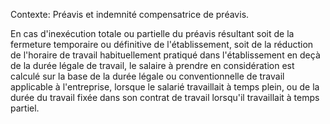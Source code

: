 Contexte: Préavis et indemnité compensatrice de préavis.

En cas d'inexécution totale ou partielle du préavis résultant soit de la fermeture temporaire ou définitive de l'établissement, soit de la réduction de l'horaire de travail habituellement pratiqué dans l'établissement en deçà de la durée légale de travail, le salaire à prendre en considération est calculé sur la base de la durée légale ou conventionnelle de travail applicable à l'entreprise, lorsque le salarié travaillait à temps plein, ou de la durée du travail fixée dans son contrat de travail lorsqu'il travaillait à temps partiel.